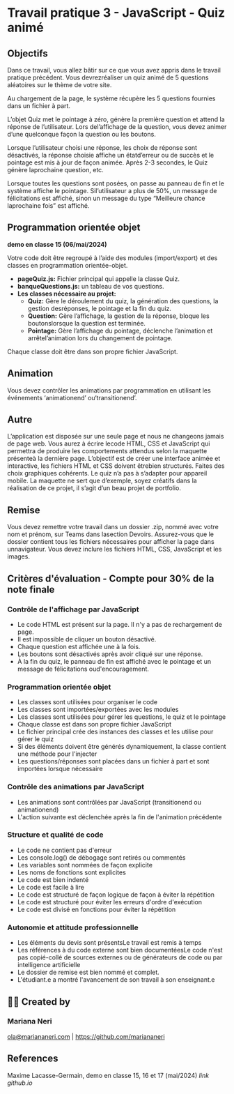 # Travail pratique 3 - JavaScript - Quiz animé 

## Objectifs

Dans ce travail, vous allez bâtir sur ce que vous avez appris dans le travail pratique précédent. Vous devrezréaliser un quiz animé de 5 questions aléatoires sur le thème de votre site.

Au chargement de la page, le système récupère les 5 questions fournies dans un fichier à part.

L’objet Quiz met le pointage à zéro, génère la première question et attend la réponse de l’utilisateur. Lors del’affichage de la question, vous devez animer d’une quelconque façon la question ou les boutons.

Lorsque l’utilisateur choisi une réponse, les choix de réponse sont désactivés, la réponse choisie affiche un étatd’erreur ou de succès et le pointage est mis à jour de façon animée. Après 2-3 secondes, le Quiz génère laprochaine question, etc.

Lorsque toutes les questions sont posées, on passe au panneau de fin et le système affiche le pointage. Sil’utilisateur a plus de 50%, un message de félicitations est affiché, sinon un message du type “Meilleure chance laprochaine fois” est affiché.

## Programmation orientée objet
__demo en classe 15 (06/mai/2024)__

Votre code doit être regroupé à l’aide des modules (import/export) et des classes en programmation orientée-objet.

* **pageQuiz.js:** Fichier principal qui appelle la classe Quiz.
* **banqueQuestions.js:** un tableau de vos questions.
* **Les classes nécessaire au projet:**
  * **Quiz:** Gère le déroulement du quiz, la génération des questions, la gestion desréponses, le pointage et la fin du quiz.
  * **Question:** Gère l’affichage, la gestion de la réponse, bloque les boutonslorsque la question est terminée.
  * **Pointage:** Gère l’affichage du pointage, déclenche l’animation et arrêtel’animation lors du changement de pointage.

Chaque classe doit être dans son propre fichier JavaScript.

## Animation

Vous devez contrôler les animations par programmation en utilisant les événements ‘animationend’ ou‘transitionend’.

## Autre

L’application est disposée sur une seule page et nous ne changeons jamais de page web. Vous aurez à écrire lecode HTML, CSS et JavaScript qui permettra de produire les comportements attendus selon la maquette présenteà la dernière page. L’objectif est de créer une interface animée et interactive, les fichiers HTML et CSS doivent êtrebien structurés. Faites des choix graphiques cohérents. Le quiz n’a pas à s’adapter pour appareil mobile. La maquette ne sert que d’exemple, soyez créatifs dans la réalisation de ce projet, il s’agit d’un beau projet de portfolio.

## Remise

Vous devez remettre votre travail dans un dossier .zip, nommé avec votre nom et prénom, sur Teams dans lasection Devoirs. Assurez-vous que le dossier contient tous les fichiers nécessaires pour afficher la page dans unnavigateur. Vous devez inclure les fichiers HTML, CSS, JavaScript et les images.

## Critères d'évaluation - Compte pour 30% de la note finale

### Contrôle de l'affichage par JavaScript

* Le code HTML est présent sur la page. Il n'y a pas de rechargement de page.
* Il est impossible de cliquer un bouton désactivé.
* Chaque question est affichée une à la fois.
* Les boutons sont désactivés après avoir cliqué sur une réponse.
* À la fin du quiz, le panneau de fin est affiché avec le pointage et un message de félicitations oud'encouragement.

### Programmation orientée objet

* Les classes sont utilisées pour organiser le code
* Les classes sont importées/exportées avec les modules
* Les classes sont utilisées pour gérer les questions, le quiz et le pointage
* Chaque classe est dans son propre fichier JavaScript
* Le fichier principal crée des instances des classes et les utilise pour gérer le quiz
* Si des éléments doivent être générés dynamiquement, la classe contient une méthode pour l'injecter
* Les questions/réponses sont placées dans un fichier à part et sont importées lorsque nécessaire

### Contrôle des animations par JavaScript

* Les animations sont contrôlées par JavaScript (transitionend ou animationend)
* L'action suivante est déclenchée après la fin de l'animation précédente

### Structure et qualité de code

* Le code ne contient pas d'erreur
* Les console.log() de débogage sont retirés ou commentés
* Les variables sont nommées de façon explicite
* Les noms de fonctions sont explicites
* Le code est bien indenté
* Le code est facile à lire
* Le code est structuré de façon logique de façon à éviter la répétition
* Le code est structuré pour éviter les erreurs d'ordre d'exécution
* Le code est divisé en fonctions pour éviter la répétition

### Autonomie et attitude professionnelle

* Les éléments du devis sont présentsLe travail est remis à temps
* Les références à du code externe sont bien documentéesLe code n'est pas copié-collé de sources externes ou de générateurs de code ou par intelligence artificielle
* Le dossier de remise est bien nommé et complet.
* L'étudiant.e a montré l'avancement de son travail à son enseignant.e

## :woman_technologist: Created by

### Mariana Neri
ola@mariananeri.com | https://github.com/mariananeri

## References

Maxime Lacasse-Germain, demo en classe 15, 16 et 17 (mai/2024) _link github.io_
